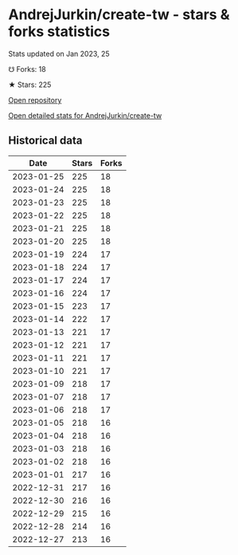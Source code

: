 # AndrejJurkin/create-tw - stars & forks statistics

Stats updated on Jan 2023, 25

☋ Forks: 18

★ Stars: 225

[Open repository](https://github.com/AndrejJurkin/create-tw)

[Open detailed stats for AndrejJurkin/create-tw](https://reviewgithub.com/rep/AndrejJurkin/create-tw)

## Historical data
| Date | Stars | Forks |
|------|-------|-------|
| 2023-01-25 | 225 | 18 | 
| 2023-01-24 | 225 | 18 | 
| 2023-01-23 | 225 | 18 | 
| 2023-01-22 | 225 | 18 | 
| 2023-01-21 | 225 | 18 | 
| 2023-01-20 | 225 | 18 | 
| 2023-01-19 | 224 | 17 | 
| 2023-01-18 | 224 | 17 | 
| 2023-01-17 | 224 | 17 | 
| 2023-01-16 | 224 | 17 | 
| 2023-01-15 | 223 | 17 | 
| 2023-01-14 | 222 | 17 | 
| 2023-01-13 | 221 | 17 | 
| 2023-01-12 | 221 | 17 | 
| 2023-01-11 | 221 | 17 | 
| 2023-01-10 | 221 | 17 | 
| 2023-01-09 | 218 | 17 | 
| 2023-01-07 | 218 | 17 | 
| 2023-01-06 | 218 | 17 | 
| 2023-01-05 | 218 | 16 | 
| 2023-01-04 | 218 | 16 | 
| 2023-01-03 | 218 | 16 | 
| 2023-01-02 | 218 | 16 | 
| 2023-01-01 | 217 | 16 | 
| 2022-12-31 | 217 | 16 | 
| 2022-12-30 | 216 | 16 | 
| 2022-12-29 | 215 | 16 | 
| 2022-12-28 | 214 | 16 | 
| 2022-12-27 | 213 | 16 | 

